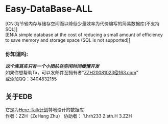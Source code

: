 # Easy-DataBase-ALL
[CN:为节省内存与储存空间而以降低少量效率为代价编写的简易数据库(不支持SQL)]  
[EN:A simple database at the cost of reducing a small amount of efficiency to save memory and storage space (SQL is not supported)]
### 你知道吗:
***这个库其实只有一个小团队在空闲时间缓慢开发***  
如果你想帮助Ta，可以发邮件至拥有者"ZZH20081023@163.com"  
或添加QQ：3404832155
## 关于EDB
它是为[Here-Talk计划](https://github.com/ZeHangZhu/Here-Talk-release)特地设计的数据库  
作者：ZZH（ZeHang Zhu）
协助者：
1.hrh233
2.sth.H
3.ZZH

